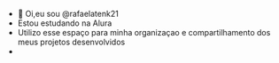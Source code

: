 - 👋 Oi,eu sou @rafaelatenk21
- Estou estudando na Alura
- Utilizo esse espaço para minha organizaçao e compartilhamento dos meus projetos desenvolvidos 
- 
